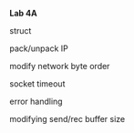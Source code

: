 **Lab 4A**

struct

pack/unpack IP

modify network byte order

socket timeout

error handling

modifying send/rec buffer size


